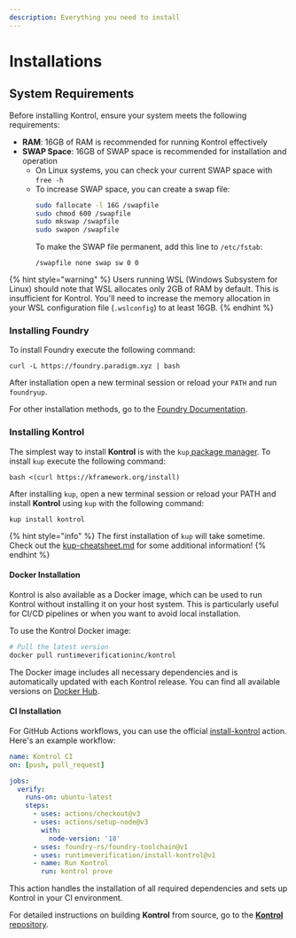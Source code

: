 ```yaml
---
description: Everything you need to install
---
```


# Installations

## System Requirements

Before installing Kontrol, ensure your system meets the following requirements:

- **RAM**: 16GB of RAM is recommended for running Kontrol effectively
- **SWAP Space**: 16GB of SWAP space is recommended for installation and operation
  - On Linux systems, you can check your current SWAP space with `free -h`
  - To increase SWAP space, you can create a swap file:
    ```bash
    sudo fallocate -l 16G /swapfile
    sudo chmod 600 /swapfile
    sudo mkswap /swapfile
    sudo swapon /swapfile
    ```
    To make the SWAP file permanent, add this line to `/etc/fstab`:
    ```
    /swapfile none swap sw 0 0
    ```

{% hint style="warning" %}
Users running WSL (Windows Subsystem for Linux) should note that WSL allocates only 2GB of RAM by default. This is insufficient for Kontrol. You'll need to increase the memory allocation in your WSL configuration file (`.wslconfig`) to at least 16GB.
{% endhint %}

### Installing Foundry <a href="#h.nx9ig3q6eqt5" id="h.nx9ig3q6eqt5"></a>

To install Foundry execute the following command:

```
curl -L https://foundry.paradigm.xyz | bash
```

After installation open a new terminal session or reload your `PATH` and run `foundryup`.

For other installation methods, go to the [Foundry Documentation](https://book.getfoundry.sh/getting-started/installation).

### Installing Kontrol <a href="#h.c2tiycvv94xz" id="h.c2tiycvv94xz"></a>

The simplest way to install **Kontrol** is with the `kup`[ ](https://github.com/runtimeverification/kup)[package manager](https://github.com/runtimeverification/kup). To install `kup` execute the following command:

```
bash <(curl https://kframework.org/install)
```

After installing `kup`, open a new terminal session or reload your PATH and install **Kontrol** using `kup` with the following command:

```
kup install kontrol
```

{% hint style="info" %}
The first installation of `kup` will take sometime. Check out the [kup-cheatsheet.md](../../cheatsheets/kup-cheatsheet.md "mention") for some additional information!
{% endhint %}

#### Docker Installation

Kontrol is also available as a Docker image, which can be used to run Kontrol without installing it on your host system. This is particularly useful for CI/CD pipelines or when you want to avoid local installation.

To use the Kontrol Docker image:

```bash
# Pull the latest version
docker pull runtimeverificationinc/kontrol
```

The Docker image includes all necessary dependencies and is automatically updated with each Kontrol release. You can find all available versions on [Docker Hub](https://hub.docker.com/r/runtimeverificationinc/kontrol).

#### CI Installation

For GitHub Actions workflows, you can use the official [install-kontrol](https://github.com/runtimeverification/install-kontrol) action. Here's an example workflow:

```yaml
name: Kontrol CI
on: [push, pull_request]

jobs:
  verify:
    runs-on: ubuntu-latest
    steps:
      - uses: actions/checkout@v3
      - uses: actions/setup-node@v3
        with:
          node-version: '18'
      - uses: foundry-rs/foundry-toolchain@v1
      - uses: runtimeverification/install-kontrol@v1
      - name: Run Kontrol
        run: kontrol prove
```

This action handles the installation of all required dependencies and sets up Kontrol in your CI environment.

For detailed instructions on building **Kontrol** from source, go to the [**Kontrol** repository](https://github.com/runtimeverification/kontrol).
